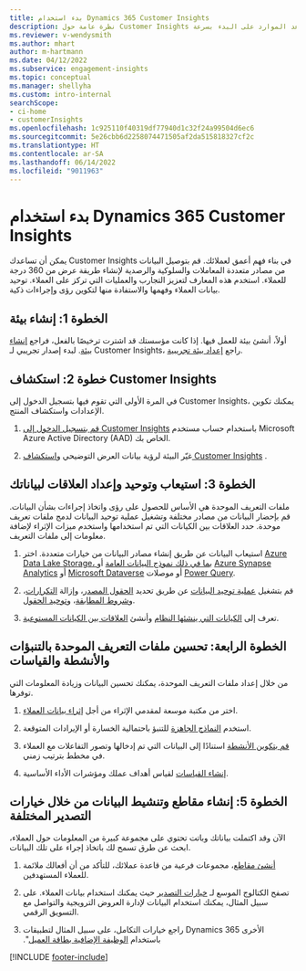 ```yaml
---
title: بدء استخدام Dynamics 365 Customer Insights
description: نظرة عامة حول Customer Insights تساعد الموارد على البدء بسرعة.
ms.reviewer: v-wendysmith
ms.author: mhart
author: m-hartmann
ms.date: 04/12/2022
ms.subservice: engagement-insights
ms.topic: conceptual
ms.manager: shellyha
ms.custom: intro-internal
searchScope:
- ci-home
- customerInsights
ms.openlocfilehash: 1c925110f40319df77940d1c32f24a99504d6ec6
ms.sourcegitcommit: 5e26cbb6d2258074471505af2da515818327cf2c
ms.translationtype: HT
ms.contentlocale: ar-SA
ms.lasthandoff: 06/14/2022
ms.locfileid: "9011963"
---
```

# <a name="get-started-with-dynamics-365-customer-insights"></a>بدء استخدام Dynamics 365 Customer Insights

يمكن أن تساعدك Customer Insights في بناء فهم أعمق لعملائك. قم بتوصيل البيانات من مصادر متعددة المعاملات والسلوكية والرصدية لإنشاء طريقة عرض من 360 درجة للعملاء. استخدم هذه المعارف لتعزيز التجارب والعمليات التي تركز على العملاء. توحيد بيانات العملاء وفهمها والاستفادة منها لتكوين رؤى وإجراءات ذكية.

## <a name="step-1-create-an-environment"></a>الخطوة 1: إنشاء بيئة

أولاً، أنشئ بيئة للعمل فيها. إذا كانت مؤسستك قد اشترت ترخيصًا بالفعل، فراجع [إنشاء بيئة](create-environment.md). لبدء إصدار تجريبي لـ Customer Insights، راجع [إعداد بيئة تجريبية](trial-signup.md).

## <a name="step-2-explore-customer-insights"></a>خطوة 2: استكشاف Customer Insights

في المرة الأولى التي تقوم فيها بتسجيل الدخول إلى Customer Insights، يمكنك تكوين الإعدادات واستكشاف المنتج.

1. [قم بتسجيل الدخول إلى Customer Insights](https://home.ci.ai.dynamics.com) باستخدام حساب مستخدم Microsoft Azure Active Directory (AAD) الخاص بك.

1. غيّر البيئة لرؤية بيانات العرض التوضيحي و[استكشاف Customer Insights](home.md) .

## <a name="step-3-ingest-unify-and-set-up-relationships-for-your-data"></a>الخطوة 3: استيعاب وتوحيد وإعداد العلاقات لبياناتك

ملفات التعريف الموحدة هي الأساس للحصول على رؤى واتخاذ إجراءات بشأن البيانات. قم بإحضار البيانات من مصادر مختلفة وتشغيل عملية توحيد البيانات لدمج ملفات تعريف موحدة. حدد العلاقات بين الكيانات التي تم استخدامها واستخدم ميزات الإثراء لإضافة معلومات إلى ملفات التعريف.

1. استيعاب البيانات عن طريق إنشاء مصادر البيانات من خيارات متعددة. اختر [Azure Data Lake Storage، بما في ذلك نموذج البيانات العامة](connect-common-data-model.md) أو [Azure Synapse Analytics](connect-synapse.md) أو [Microsoft Dataverse](connect-dataverse-managed-lake.md) أو موصلات  [Power Query](connect-power-query.md).

1. قم بتشغيل [عملية توحيد البيانات](data-unification.md) عن طريق تحديد [الحقول المصدر](map-entities.md)، وإزالة [التكرارات](remove-duplicates.md)، و[شروط المطابقة](match-entities.md)، و[توحيد الحقول](merge-entities.md).

1. تعرف إلى [الكيانات التي ينشئها النظام](entities.md) وأنشئ [العلاقات بين الكيانات المستوعبة](relationships.md).

## <a name="step-4-enhance-unified-profiles-with-predictions-activities-and-measures"></a>الخطوة الرابعة: تحسين ملفات التعريف الموحدة بالتنبؤات والأنشطة والقياسات

من خلال إعداد ملفات التعريف الموحدة، يمكنك تحسين البيانات وزيادة المعلومات التي توفرها.

1. اختر من مكتبة موسعة لمقدمي الإثراء من أجل [إثراء بيانات العملاء](enrichment-hub.md).

1. استخدم [النماذج الجاهزة](predictions-overview.md) للتنبؤ باحتمالية الخسارة أو الإيرادات المتوقعة.

1. [قم بتكوين الأنشطة](activities.md) استنادًا إلى البيانات التي تم إدخالها وتصور التفاعلات مع العملاء في مخطط بترتيب زمني.

1. [إنشاء القياسات](measures.md) لقياس أهداف عملك ومؤشرات الأداء الأساسية.

## <a name="step-5-create-segments-and-activate-data-through-various-export-options"></a>الخطوة 5: إنشاء مقاطع وتنشيط البيانات من خلال خيارات التصدير المختلفة

الآن وقد اكتملت بياناتك وباتت تحتوي على مجموعة كبيرة من المعلومات حول العملاء، ابحث عن طرق تسمح لك باتخاذ إجراء على تلك البيانات.

1. [أنشئ مقاطع](segments.md)، مجموعات فرعية من قاعدة عملائك، للتأكد من أن أفعالك ملائمة للعملاء المستهدفين.

1. تصفح الكتالوج الموسع لـ [خيارات التصدير](export-destinations.md) حيث يمكنك استخدام بيانات العملاء. على سبيل المثال، يمكنك استخدام البيانات لإدارة العروض الترويجية والتواصل مع التسويق الرقمي.

1. راجع خيارات التكامل، على سبيل المثال لتطبيقات Dynamics 365 الأخرى باستخدام [‏‫الوظيفة الإضافية بطاقة العميل](customer-card-add-in.md)".  


[!INCLUDE [footer-include](includes/footer-banner.md)]
